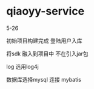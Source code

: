 # qiaoyy-service

5-26 

初始项目构建完成
登陆用户入库

将sdk 融入到项目中 不在引入jar包

log 选用log4j  

数据库选择mysql 连接 mybatis

